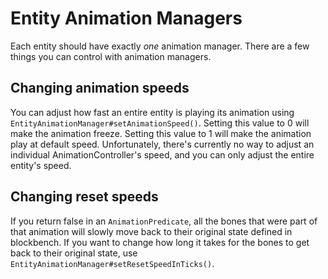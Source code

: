 # Entity Animation Managers
Each entity should have exactly _one_ animation manager. There are a few things you can control with animation managers.

## Changing animation speeds
You can adjust how fast an entire entity is playing its animation using `EntityAnimationManager#setAnimationSpeed()`. Setting this value to 0 will make the animation freeze. Setting this value to 1 will make the animation play at default speed. Unfortunately, there's currently no way to adjust an individual AnimationController's speed, and you can only adjust the entire entity's speed.

## Changing reset speeds
If you return false in an `AnimationPredicate`, all the bones that were part of that animation will slowly move back to their original state defined in blockbench. If you want to change how long it takes for the bones to get back to their original state, use `EntityAnimationManager#setResetSpeedInTicks()`. 